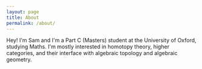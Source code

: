 ```yaml
---
layout: page
title: About
permalink: /about/
---
```


Hey! I'm Sam and I'm a Part C (Masters) student at the University of Oxford, studying Maths. I'm mostly interested in homotopy theory, higher categories, and their interface with algebraic topology and algebraic geometry.

